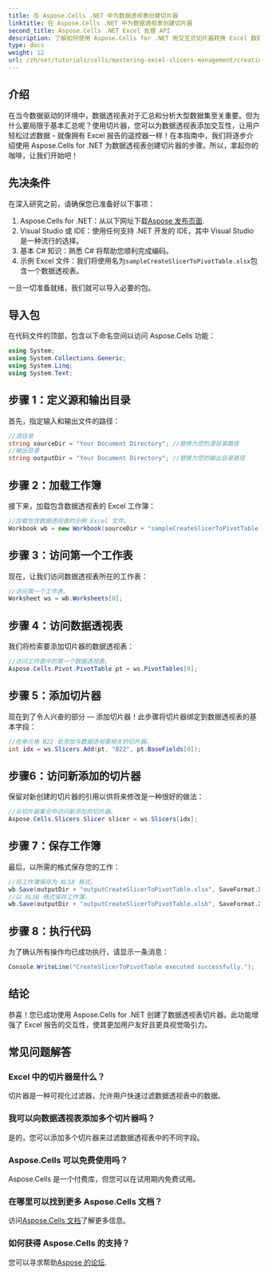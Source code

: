 ```yaml
---
title: 在 Aspose.Cells .NET 中为数据透视表创建切片器
linktitle: 在 Aspose.Cells .NET 中为数据透视表创建切片器
second_title: Aspose.Cells .NET Excel 处理 API
description: 了解如何使用 Aspose.Cells for .NET 用交互式切片器转换 Excel 数据透视表。本综合指南将引导您完成整个过程。
type: docs
weight: 12
url: /zh/net/tutorials/cells/mastering-excel-slicers-management/creating-slicer-for-pivot-table/
---
```

## 介绍

在当今数据驱动的环境中，数据透视表对于汇总和分析大型数据集至关重要。但为什么要局限于基本汇总呢？使用切片器，您可以为数据透视表添加交互性，让用户轻松过滤数据 - 就像拥有 Excel 报告的遥控器一样！在本指南中，我们将逐步介绍使用 Aspose.Cells for .NET 为数据透视表创建切片器的步骤。所以，拿起你的咖啡，让我们开始吧！

## 先决条件

在深入研究之前，请确保您已准备好以下事项：

1. Aspose.Cells for .NET：从以下网址下载[Aspose 发布页面](https://releases.aspose.com/cells/net/).
2. Visual Studio 或 IDE：使用任何支持 .NET 开发的 IDE，其中 Visual Studio 是一种流行的选择。
3. 基本 C# 知识：熟悉 C# 将帮助您顺利完成编码。
4. 示例 Excel 文件：我们将使用名为`sampleCreateSlicerToPivotTable.xlsx`包含一个数据透视表。

一旦一切准备就绪，我们就可以导入必要的包。

## 导入包

在代码文件的顶部，包含以下命名空间以访问 Aspose.Cells 功能：

```csharp
using System;
using System.Collections.Generic;
using System.Linq;
using System.Text;
```

## 步骤 1：定义源和输出目录

首先，指定输入和输出文件的路径：

```csharp
//源目录
string sourceDir = "Your Document Directory"; //替换为您的源目录路径
//输出目录
string outputDir = "Your Document Directory"; //替换为您的输出目录路径
```

## 步骤 2：加载工作簿

接下来，加载包含数据透视表的 Excel 工作簿：

```csharp
//加载包含数据透视表的示例 Excel 文件。
Workbook wb = new Workbook(sourceDir + "sampleCreateSlicerToPivotTable.xlsx");
```

## 步骤 3：访问第一个工作表

现在，让我们访问数据透视表所在的工作表：

```csharp
//访问第一个工作表。
Worksheet ws = wb.Worksheets[0];
```

## 步骤 4：访问数据透视表

我们将检索要添加切片器的数据透视表：

```csharp
//访问工作表中的第一个数据透视表。
Aspose.Cells.Pivot.PivotTable pt = ws.PivotTables[0];
```

## 步骤 5：添加切片器

现在到了令人兴奋的部分 — 添加切片器！此步骤将切片器绑定到数据透视表的基本字段：

```csharp
//在单元格 B22 处添加与数据透视表相关的切片器。
int idx = ws.Slicers.Add(pt, "B22", pt.BaseFields[0]);
```

## 步骤6：访问新添加的切片器

保留对新创建的切片器的引用以供将来修改是一种很好的做法：

```csharp
//从切片器集合中访问新添加的切片器。
Aspose.Cells.Slicers.Slicer slicer = ws.Slicers[idx];
```

## 步骤 7：保存工作簿

最后，以所需的格式保存您的工作：

```csharp
//将工作簿保存为 XLSX 格式。
wb.Save(outputDir + "outputCreateSlicerToPivotTable.xlsx", SaveFormat.Xlsx);
//以 XLSB 格式保存工作簿。
wb.Save(outputDir + "outputCreateSlicerToPivotTable.xlsb", SaveFormat.Xlsb);
```

## 步骤 8：执行代码

为了确认所有操作均已成功执行，请显示一条消息：

```csharp
Console.WriteLine("CreateSlicerToPivotTable executed successfully.");
```

## 结论

恭喜！您已成功使用 Aspose.Cells for .NET 创建了数据透视表切片器。此功能增强了 Excel 报告的交互性，使其更加用户友好且更具视觉吸引力。 

## 常见问题解答

### Excel 中的切片器是什么？
切片器是一种可视化过滤器，允许用户快速过滤数据透视表中的数据。

### 我可以向数据透视表添加多个切片器吗？
是的，您可以添加多个切片器来过滤数据透视表中的不同字段。

### Aspose.Cells 可以免费使用吗？
Aspose.Cells 是一个付费库，但您可以在试用期内免费试用。

### 在哪里可以找到更多 Aspose.Cells 文档？
访问[Aspose.Cells 文档](https://reference.aspose.com/cells/net/)了解更多信息。

### 如何获得 Aspose.Cells 的支持？
您可以寻求帮助[Aspose 的论坛](https://forum.aspose.com/c/cells/9).